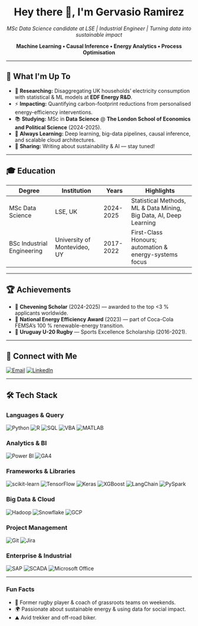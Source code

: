 <h1 align="center">Hey there 👋, I'm Gervasio Ramirez</h1>

<p align="center"><em>MSc Data Science candidate at LSE | Industrial Engineer | Turning data into sustainable impact</em></p>

<p align="center"><strong>Machine Learning • Causal Inference • Energy Analytics • Process Optimisation</strong></p>

---

## 🚀 What I'm Up To

- 🔬 **Researching:** Disaggregating UK households’ electricity consumption with statistical & ML models at **EDF Energy R&D**.  
- ⚡ **Impacting:** Quantifying carbon-footprint reductions from personalised energy-efficiency interventions.  
- 📚 **Studying:** MSc in **Data Science** @ **The London School of Economics and Political Science** (2024-2025).  
- 🌱 **Always Learning:** Deep learning, big-data pipelines, causal inference, and scalable cloud architectures.  
- 📝 **Sharing:** Writing about sustainability & AI — stay tuned!

---

## 🎓 Education

| Degree | Institution | Years | Highlights |
|--------|-------------|-------|------------|
| MSc Data Science | LSE, UK | 2024-2025 | Statistical Methods, ML & Data Mining, Big Data, AI, Deep Learning |
| BSc Industrial Engineering | University of Montevideo, UY | 2017-2022 | First-Class Honours; automation & energy-systems focus |

---

## 🏆 Achievements

- 🏅 **Chevening Scholar** (2024-2025) — awarded to the top &lt;3 % applicants worldwide.  
- 🥇 **National Energy Efficiency Award** (2023) — part of Coca-Cola FEMSA’s 100 % renewable-energy transition.  
- 🏉 **Uruguay U-20 Rugby** — Sports Excellence Scholarship (2016-2021).

---

## 🔗 Connect with Me

<p>
  <a href="mailto:g.j.ramirez-michelena@lse.ac.uk"><img src="https://img.shields.io/badge/Email-D14836?style=for-the-badge&logo=gmail&logoColor=white" alt="Email" /></a>
  <a href="https://www.linkedin.com/in/gervasioramirez/"><img src="https://img.shields.io/badge/LinkedIn-0A66C2?style=for-the-badge&logo=linkedin&logoColor=white" alt="LinkedIn" /></a>
</p>

---

## 🛠️ Tech Stack

### Languages & Query  
![Python](https://img.shields.io/badge/Python-3776AB?style=flat-square&logo=python&logoColor=white)
![R](https://img.shields.io/badge/R-276DC3?style=flat-square&logo=r&logoColor=white)
![SQL](https://img.shields.io/badge/SQL-4479A1?style=flat-square&logo=postgresql&logoColor=white)
![VBA](https://img.shields.io/badge/VBA-222222?style=flat-square)
![MATLAB](https://img.shields.io/badge/MATLAB-0076A8?style=flat-square&logo=mathworks&logoColor=white)

### Analytics & BI  
![Power BI](https://img.shields.io/badge/Power%20BI-F2C811?style=flat-square&logo=powerbi&logoColor=black)
![GA4](https://img.shields.io/badge/GA4-E37400?style=flat-square&logo=google-analytics&logoColor=white)

### Frameworks & Libraries  
![scikit-learn](https://img.shields.io/badge/scikit--learn-F7931E?style=flat-square&logo=scikit-learn&logoColor=white)
![TensorFlow](https://img.shields.io/badge/TensorFlow-FF6F00?style=flat-square&logo=tensorflow&logoColor=white)
![Keras](https://img.shields.io/badge/Keras-D00000?style=flat-square&logo=keras&logoColor=white)
![XGBoost](https://img.shields.io/badge/XGBoost-EC0000?style=flat-square)
![LangChain](https://img.shields.io/badge/LangChain-2E86C1?style=flat-square)
![PySpark](https://img.shields.io/badge/PySpark-E25A1C?style=flat-square&logo=apachespark&logoColor=white)

### Big Data & Cloud  
![Hadoop](https://img.shields.io/badge/Hadoop-66CCFF?style=flat-square&logo=apache-hadoop&logoColor=black)
![Snowflake](https://img.shields.io/badge/Snowflake-29B5E8?style=flat-square&logo=snowflake&logoColor=white)
![GCP](https://img.shields.io/badge/Google%20Cloud-4285F4?style=flat-square&logo=googlecloud&logoColor=white)

### Project Management  
![Git](https://img.shields.io/badge/Git-F05032?style=flat-square&logo=git&logoColor=white)
![Jira](https://img.shields.io/badge/Jira-0052CC?style=flat-square&logo=jira&logoColor=white)

### Enterprise & Industrial  
![SAP](https://img.shields.io/badge/SAP-0FAAFF?style=flat-square&logo=sap&logoColor=white)
![SCADA](https://img.shields.io/badge/SCADA-4D4D4D?style=flat-square)
![Microsoft Office](https://img.shields.io/badge/Microsoft%20Office-EB3C00?style=flat-square&logo=microsoftoffice&logoColor=white)

---



###  Fun Facts

- 🏉 Former rugby player & coach of grassroots teams on weekends.  
- 🌍 Passionate about sustainable energy & using data for social impact.  
- ⛰️ Avid trekker and off-road biker.

<!-- Feel free to add visitor badges or more sections as you build your profile -->
